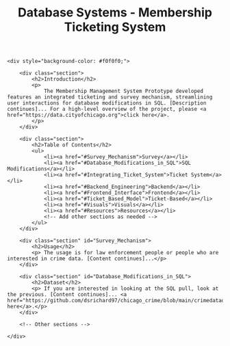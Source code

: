 <header>
        <h1>Database Systems - Membership Ticketing System</h1>
</header>

    <div style="background-color: #f0f0f0;">

        <div class="section">
            <h2>Introduction</h2>
            <p>
                The Membership Management System Prototype developed features an integrated ticketing and survey mechanism, streamlining user interactions for database modifications in SQL. [Description continues]... For a high-level overview of the project, please <a href="https://data.cityofchicago.org">click here</a>.
            </p>
        </div>

        <div class="section">
            <h2>Table of Contents</h2>
            <ul>
                <li><a href="#Survey_Mechanism">Survey</a></li>
                <li><a href="#Database_Modifications_in_SQL">SQL Modifications</a></li>
                <li><a href="#Integrating_Ticket_System">Ticket System</a></li>
                <li><a href="#Backend_Engineering">Backend</a></li>
                <li><a href="#Frontend_Interface">Frontend</a></li>
                <li><a href="#Ticket_Based_Model">Ticket-Based</a></li>
                <li><a href="#Visuals">Visuals</a></li>
                <li><a href="#Resources">Resources</a></li>
                <!-- Add other sections as needed -->
            </ul>
        </div>

        <div class="section" id="Survey_Mechanism">
            <h2>Usage</h2>
            <p> The usage is for law enforcement people or people who are interested in crime data. [Content continues]...</p>
        </div>

        <div class="section" id="Database_Modifications_in_SQL">
            <h2>Dataset</h2>
            <p> If you are interested in looking at the SQL pull, look at the previous. [Content continues]... <a href="https://github.com/dsrichard97/chicago_crime/blob/main/crimedataquery.xls">click here</a>.</p>
        </div>

        <!-- Other sections -->

    </div>







